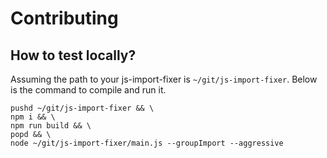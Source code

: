 # Contributing

## How to test locally?
Assuming the path to your js-import-fixer is `~/git/js-import-fixer`. Below is the command to compile and run it.

```
pushd ~/git/js-import-fixer && \
npm i && \
npm run build && \
popd && \
node ~/git/js-import-fixer/main.js --groupImport --aggressive
```
